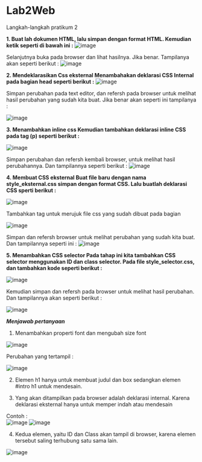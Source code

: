 # Lab2Web
Langkah-langkah pratikum 2

**1.	Buat lah dokumen HTML, lalu simpan dengan format HTML.
Kemudian ketik seperti di bawah ini :**
![image](https://user-images.githubusercontent.com/56193251/114185830-5bc5ab00-9970-11eb-9ffa-39ee7b5433fd.png)

Selanjutnya buka pada browser dan lihat hasilnya.
Jika benar. Tampilanya akan seperti berikut :
![image](https://user-images.githubusercontent.com/56193251/114185929-7861e300-9970-11eb-8f47-d51412ed93af.png)


**2.	Mendeklarasikan Css eksternal
Menambahakan deklarasi CSS Internal pada bagian head seperti berikut :**
![image](https://user-images.githubusercontent.com/56193251/114186062-9c252900-9970-11eb-9d6f-d13e1f2ddecf.png)

Simpan perubahan pada text editor, dan refersh pada browser untuk melihat hasil perubahan yang sudah kita buat.
Jika benar akan seperti ini tampilanya :

![image](https://user-images.githubusercontent.com/56193251/114186189-bf4fd880-9970-11eb-89f8-ff6ff219c113.png)



**3.	Menambahkan inline css
Kemudian tambahkan deklarasi inline CSS pada tag (p) seperti berikut :**

![image](https://user-images.githubusercontent.com/56193251/114186301-e0b0c480-9970-11eb-8e9b-ca252ce0141a.png)

Simpan perubahan dan refersh kembali browser, untuk melihat hasil perubahannya.
Dan tampilannya seperti berikut :
![image](https://user-images.githubusercontent.com/56193251/114186389-fb833900-9970-11eb-94c7-fc8e5d9da0b6.png)


**4.	Membuat CSS eksternal 
Buat file baru dengan nama style_eksternal.css simpan dengan format CSS.
Lalu buatlah deklarasi CSS sperti berikut :**

![image](https://user-images.githubusercontent.com/56193251/114186440-105fcc80-9971-11eb-9b6d-9bd2e298c01b.png)

Tambahkan tag <link> untuk merujuk file css yang sudah dibuat pada bagian <head>
  
![image](https://user-images.githubusercontent.com/56193251/114186479-1e155200-9971-11eb-8d95-7b3e8e57f67c.png)

Simpan dan refersh browser untuk melihat perubahan yang sudah kita buat.
Dan tampilannya seperti ini :
![image](https://user-images.githubusercontent.com/56193251/114186569-35543f80-9971-11eb-8189-fd8cfd3d11f6.png)

**5.	Menambahkan CSS selector
Pada tahap ini kita tambahkan CSS selector menggunakan ID dan class selector. Pada file style_selector.css, dan tambahkan kode seperti berikut :**

![image](https://user-images.githubusercontent.com/56193251/114186657-5026b400-9971-11eb-84c9-127514556ff3.png)

Kemudian simpan dan refersh pada browser untuk melihat hasil perubahan.
Dan tampilannya akan seperti berikut :

![image](https://user-images.githubusercontent.com/56193251/114186699-5d43a300-9971-11eb-9b6e-1e128f9a142f.png)

**_Menjawab pertanyaan_** 

1.  Menambahkan properti font dan mengubah size font 

![image](https://user-images.githubusercontent.com/56193251/114192395-9f6fe300-9977-11eb-934c-ea44f35779e4.png)


 
Perubahan yang tertampil :

![image](https://user-images.githubusercontent.com/56193251/114192420-a7c81e00-9977-11eb-96c6-c7345a296ff2.png)


2.	Elemen h1 hanya untuk membuat judul dan box sedangkan elemen #intro h1 untuk mendesain.
 

3.	Yang akan ditampilkan pada browser adalah deklarasi internal. Karena deklarasi eksternal hanya untuk memper indah atau mendesain

Contoh :  
![image](https://user-images.githubusercontent.com/56193251/114192512-c3cbbf80-9977-11eb-90ce-ad8233ef3e33.png)
![image](https://user-images.githubusercontent.com/56193251/114192549-cf1eeb00-9977-11eb-9687-0f8822e228d3.png)


4.	Kedua elemen, yaitu ID dan Class akan tampil di browser, karena elemen tersebut saling terhubung satu sama lain.

![image](https://user-images.githubusercontent.com/56193251/114192624-e78f0580-9977-11eb-8fff-04c129c6c712.png)




 


